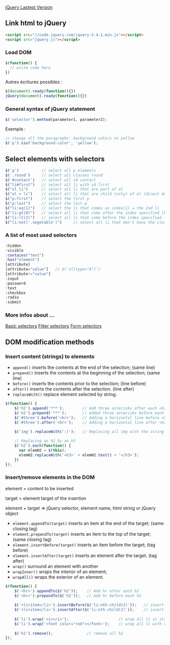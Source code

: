 [jQuery Lastest Version](https://code.jquery.com/)

## Link html to jQuery
```html
<script src="//code.jquery.com/jquery-3.4.1.min.js"></script>
<script src="jquery.js"></script>
````

### Load DOM
```javascript
$(function() {
  // write code here
})
```
Autres écritures possibles :
```javascript
$(document).ready(function(){})
jQuery(document).ready(function(){})
```

### General syntax of jQuery statement
```javascript
$('selector').method(parameter1, parameter2);
```
Exemple : 
```javascript
// change all the paragraphs' background colors to yellow
$('p').css('background-color', 'yellow');
```

## Select elements with selectors
```javascript
$('p')          // select all p elements
$('.round')     // select all classes round
$('#contact')   // select all id contact
$("li#first")   // select all li with id first
$("ol li")      // select all li that are part of ol
$("ol > li")    // select all li that are child (only) of ol (direct descendant)
$("p:first")    // select the first p
$("p:last")     // select the last p
$("li:eq(1)")   // select the li that comes as index(1) = the 2nd li
$("li:gt(0)")   // select all li that come after the index specified (here 0) = starting from the 2nd one
$("li:lt(2)")   // select all li that come before the index specified (here 2) = only the 1st and 2nd one
$("li:not('.vegetable')")     // select all li that don't have the class vegetable
```
### A list of most used selectors
```javascript
:hidden
:visible
:contains("text")
:has("element")
[attribute]
[attribute="value"]   // $('ol[type="A"]')
[attribute!="value"]
:input
:password
:text
:checkbox
:radio
:submit
```
### More infos about ...
[Basic selectors](https://api.jquery.com/category/selectors/hierarchy-selectors/)
[Filter selectors](https://api.jquery.com/category/selectors/basic-filter-selectors/)
[Form selectors](https://api.jquery.com/category/selectors/form-selectors/)


## DOM modification methods

### Insert content (strings) to elements
- ```append()``` inserts the contents at the end of the selection; (same line)
- ```prepend()``` inserts the contents at the beginning of the selection; (same line)
- ```before()``` inserts the contents prior to the selection; (line before)
- ```after()``` inserts the contents after the selection. (line after)
- ```replaceWith()``` replace element selected by string.

```javascript
$(function() {
    $('h2').append('***');        // Add three asterisks after each <h2>
    $('h2').prepend('***');       // Added three asterisks before each <h2>
    $('#three').before('<hr>');   // Adding a horizontal line before <h2> #three
    $('#three').after('<hr>');    // Adding a horizontal line after <h2> #three
    
    $('img').replaceWith(':)');   // Replacing all img with the string :)

    // Replacing an h2 by an h3
    $('h2').each(function() {
      var elemH2 = $(this);
      elemH2.replaceWith('<h3>' + elemH2.text() + '</h3>');
    })
});
```

### Insert/remove elements in the DOM
element = content to be inserted

target = element target of the insertion

element + target => jQuery selector, element name, html string or jQuery object

- ```element.appendTo(target)``` inserts an item at the end of the target; (same closing tag)
- ```element.prependTo(target)``` inserts an item to the top of the target; (same closing tag)
- ```element.insertBefore(target)``` inserts an item before the target; (tag before)
- ```element.insertAfter(target)``` inserts an element after the target. (tag after)
- ```wrap()``` surround an element with another
- ```wrapInner()``` wraps the interior of an element;
- ```wrapAll()``` wraps the exterior of an element.

```javascript
$(function() {
    $('<hr>').appendTo($('h2'));    // Add hr after each h2
    $('<hr>').prependTo($('h2'));   // Add hr before each h2
    
    $('<li>item</li>').insertBefore($('li:nth-child(2)'));   // insert list item before 2nd list item
    $('<li>item</li>').insertAfter($('li:nth-child(2)'));    // insert list item after 2nd list item
    
    $('li').wrap('<i></i>');                      // wrap all li in italic
    $('li').wrap('<font color="red"></font>');    // wrap all li with red font color
    
    $('h2').remove();               // remove all h2
});
```

